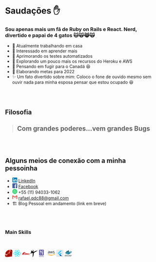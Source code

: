 # Saudações ✋

### Sou apenas mais um fã de Ruby on Rails e React. Nerd, divertido e papai de 4 gatos 🐱🙀😹🙀
- 🏡 Atualmente trabalhando em casa
- 🌳 Interessado em aprender mais
- 🧪 Aprimorando os testes automatizados
- 🧭 Explorando um pouco mais os recursos do Heroku e AWS
- 🍁 Pensando em fugir para o Canadá 😆
- 👥 Elaborando metas para 2022
- ✨ Um fato divertido sobre mim: Coloco o fone de ouvido mesmo sem ouvir nada para minha esposa pensar que estou ocupado 😆

<br /><br />

## Filosofia
>## Com grandes poderes...vem grandes Bugs

<br /><br />
## Alguns meios de conexão com a minha pessoinha

* ![Markdown Linkedin](linkedin.png) [LinkedIn](https://www.linkedin.com/in/rafael-queiroz-0074a4139/)
* ![Markdown Facebook](facebook.png) [Facebook](https://www.facebook.com/rafael.queiroz.castro/)
* ![Markdown Whatsapp](whatsapp.png) +55 (11) 94033-1062
* ![Markdown Gmail](gmail.png) rafael.qdc88@gmail.com
* 🏗️ Blog Pessoal em andamento (link em breve)

<br /><br />

### Main Skills

<br />

![Markdown Ruby](ruby_24x24.png) 
![Markdown React](react.png) 
![Markdown Rails](rails.png) 
![Markdown Sidekiq](sidekiq.png) 
![Markdown Heroku](heroku.png) 
![Markdown AWS](aws.png) 
![Markdown Flutter](flutter.png) 
![Markdown Docker](docker.png) 